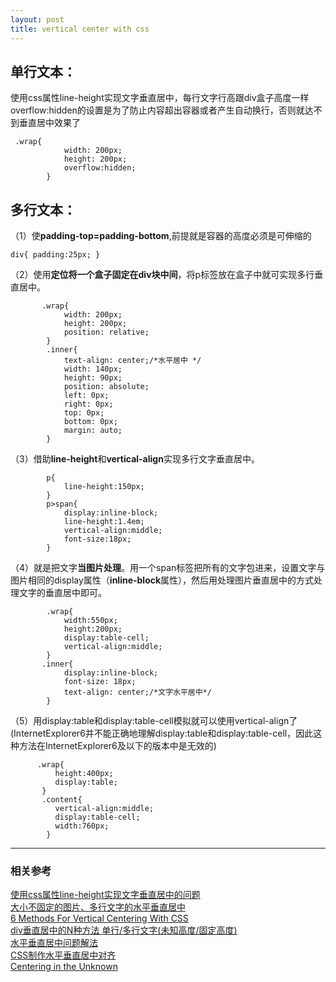 ```yaml
---
layout: post
title: vertical center with css
---
```


## **单行文本**：
    
  使用css属性line-height实现文字垂直居中，每行文字行高跟div盒子高度一样    
  overflow:hidden的设置是为了防止内容超出容器或者产生自动换行，否则就达不到垂直居中效果了  
  
```
 .wrap{  
            width: 200px;  
            height: 200px;   
            overflow:hidden; 
        }
```

## **多行文本**：      

  （1）使**padding-top=padding-bottom**,前提就是容器的高度必须是可伸缩的

```
div{ padding:25px; } 
```

  （2）使用**定位将一个盒子固定在div块中间**，将p标签放在盒子中就可实现多行垂直居中。  

```
       .wrap{
            width: 200px;
            height: 200px;
            position: relative;
        }
        .inner{  
            text-align: center;/*水平居中 */  
            width: 140px;  
            height: 90px;  
            position: absolute;  
            left: 0px;  
            right: 0px;  
            top: 0px;  
            bottom: 0px;  
            margin: auto;  
        }
```

  （3）借助**line-height**和**vertical-align**实现多行文字垂直居中。

```
        p{  
            line-height:150px;  
        }  
        p>span{  
            display:inline-block;  
            line-height:1.4em;  
            vertical-align:middle;  
            font-size:18px;  
        }
```

  （4）就是把文字**当图片处理**。用一个span标签把所有的文字包进来，设置文字与图片相同的display属性（**inline-block**属性），然后用处理图片垂直居中的方式处理文字的垂直居中即可。  

```
        .wrap{
            width:550px;
            height:200px; 
            display:table-cell;
            vertical-align:middle;
        }
       .inner{
            display:inline-block;
            font-size: 18px;
            text-align: center;/*文字水平居中*/
        }
```

  （5）用display:table和display:table-cell模拟<table>就可以使用vertical-align了      
  (InternetExplorer6并不能正确地理解display:table和display:table-cell，因此这种方法在InternetExplorer6及以下的版本中是无效的)  

```
      .wrap{ 
          height:400px; 
          display:table; 
       } 
       .content{ 
          vertical-align:middle; 
          display:table-cell; 
          width:760px;
        } 
```  


***

### 相关参考  

[使用css属性line-height实现文字垂直居中的问题](http://www.cnblogs.com/gaotenglong/p/5711909.html)  
[大小不固定的图片、多行文字的水平垂直居中](http://www.zhangxinxu.com/wordpress/2009/08/%E5%A4%A7%E5%B0%8F%E4%B8%8D%E5%9B%BA%E5%AE%9A%E7%9A%84%E5%9B%BE%E7%89%87%E3%80%81%E5%A4%9A%E8%A1%8C%E6%96%87%E5%AD%97%E7%9A%84%E6%B0%B4%E5%B9%B3%E5%9E%82%E7%9B%B4%E5%B1%85%E4%B8%AD/)     
[6 Methods For Vertical Centering With CSS](http://vanseodesign.com/css/vertical-centering/)    
[div垂直居中的N种方法 单行/多行文字(未知高度/固定高度)](http://www.jb51.net/web/73274.html)  
[水平垂直居中问题解法](http://blog.csdn.net/datou0529/article/details/51902846)  
[CSS制作水平垂直居中对齐](http://www.w3cplus.com/css/vertically-center-content-with-css)    
[Centering in the Unknown](https://css-tricks.com/centering-in-the-unknown/)